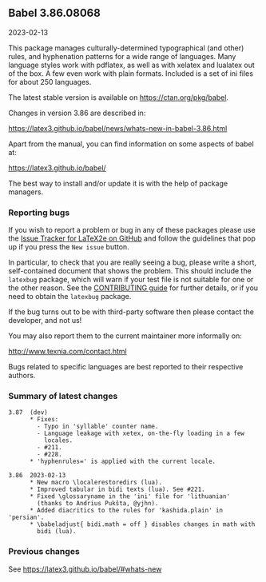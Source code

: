 ## Babel 3.86.08068

2023-02-13

This package manages culturally-determined typographical (and other)
rules, and hyphenation patterns for a wide range of languages. Many
language styles work with pdflatex, as well as with xelatex and
lualatex out of the box. A few even work with plain formats. Included
is a set of ini files for about 250 languages.

The latest stable version is available on <https://ctan.org/pkg/babel>.

Changes in version 3.86 are described in:

https://latex3.github.io/babel/news/whats-new-in-babel-3.86.html

Apart from the manual, you can find information on some aspects of babel at:

https://latex3.github.io/babel/

The best way to install and/or update it is with the help of package
managers.

### Reporting bugs

If you wish to report a problem or bug in any of these packages please
use the
[Issue Tracker for LaTeX2e on GitHub](https://github.com/latex3/babel/issues)
and follow the guidelines that pop up if you press the `New issue`
button.

In particular, to check that you are really seeing a bug, please write
a short, self-contained document that shows the problem. This should
include the `latexbug` package, which will warn if your test file is
not suitable for one or the other reason. See the
[CONTRIBUTING guide](https://github.com/latex3/latex2e/blob/master/CONTRIBUTING.md)
for further details, or if you need to obtain the `latexbug` package.

If the bug turns out to be with third-party software then please
contact the developer, and not us!

You may also report them to the current maintainer more informally on:

   http://www.texnia.com/contact.html

Bugs related to specific languages are best reported to their
respective authors.

### Summary of latest changes
```
3.87  (dev)
      * Fixes:
        - Typo in 'syllable' counter name.
        - Language leakage with xetex, on-the-fly loading in a few
          locales.
        - #211.
        - #228.
      * 'hyphenrules=' is applied with the current locale.

3.86  2023-02-13
      * New macro \localerestoredirs (lua).
      * Improved tabular in bidi texts (lua). See #221.
      * Fixed \glossaryname in the 'ini' file for 'lithuanian'
        (thanks to Andrius Pukšta, @yjhn).
      * Added diacritics to the rules for 'kashida.plain' in 'persian'.
      * \babeladjust{ bidi.math = off } disables changes in math with
        bidi (lua).
```

### Previous changes

See https://latex3.github.io/babel/#whats-new
